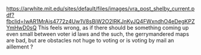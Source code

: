 https://arwhite.mit.edu/sites/default/files/images/vra_post_shelby_current.pdf?fbclid=IwAR1MrAis4772z4Uw1V8sBiW2O2IRKJnKyJQ4FWxndhO4eDegKPZYmHwD0sQ
This feels wrong, as if there should be something coming up even small between voter id laws and the such, the gerrymandered maps are bad, but are obstacles not huge to voting or is voting by mail an aillement ?
